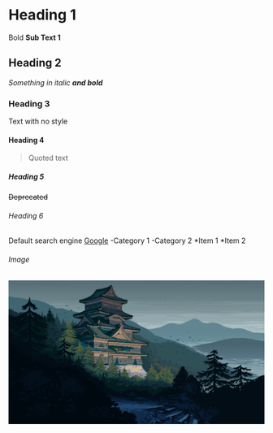 # Heading 1
Bold **Sub Text 1**
## Heading 2
*Something in italic **and bold***
### Heading 3
Text with no style
#### Heading 4
>Quoted text
##### Heading 5
~~Deprecated~~
###### Heading 6
Default search engine [Google](http://www.google.com)
-Category 1
-Category 2
*Item 1
*Item 2
###### Image
![Traditional housing](./japanese.jpg)
